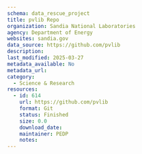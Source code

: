 ```yaml
---
schema: data_rescue_project 
title: pvlib Repo
organization: Sandia National Laboratories
agency: Department of Energy
websites: sandia.gov
data_source: https://github.com/pvlib
description: 
last_modified: 2025-03-27
metadata_available: No
metadata_url: 
category:
  - Science & Research 
resources:
  - id: 614
    url: https://github.com/pvlib
    format: Git
    status: Finished
    size: 0.0
    download_date: 
    maintainer: PEDP
    notes: 
---
```

